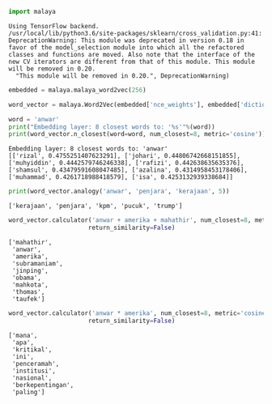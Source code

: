 

```python
import malaya
```

    Using TensorFlow backend.
    /usr/local/lib/python3.6/site-packages/sklearn/cross_validation.py:41: DeprecationWarning: This module was deprecated in version 0.18 in favor of the model_selection module into which all the refactored classes and functions are moved. Also note that the interface of the new CV iterators are different from that of this module. This module will be removed in 0.20.
      "This module will be removed in 0.20.", DeprecationWarning)



```python
embedded = malaya.malaya_word2vec(256)
```


```python
word_vector = malaya.Word2Vec(embedded['nce_weights'], embedded['dictionary'])
```


```python
word = 'anwar'
print("Embedding layer: 8 closest words to: '%s'"%(word))
print(word_vector.n_closest(word=word, num_closest=8, metric='cosine'))
```

    Embedding layer: 8 closest words to: 'anwar'
    [['rizal', 0.4755251407623291], ['johari', 0.44806742668151855], ['muhyiddin', 0.4442579746246338], ['rafizi', 0.442638635635376], ['shamsul', 0.43479591608047485], ['azalina', 0.4314958453178406], ['muhammad', 0.4261718988418579], ['isa', 0.4253132939338684]]



```python
print(word_vector.analogy('anwar', 'penjara', 'kerajaan', 5))
```

    ['kerajaan', 'penjara', 'kpm', 'pucuk', 'trump']



```python
word_vector.calculator('anwar + amerika + mahathir', num_closest=8, metric='cosine',
                      return_similarity=False)
```




    ['mahathir',
     'anwar',
     'amerika',
     'subramaniam',
     'jinping',
     'obama',
     'mahkota',
     'thomas',
     'taufek']




```python
word_vector.calculator('anwar * amerika', num_closest=8, metric='cosine',
                      return_similarity=False)
```




    ['mana',
     'apa',
     'kritikal',
     'ini',
     'penceramah',
     'institusi',
     'nasional',
     'berkepentingan',
     'paling']




```python

```
